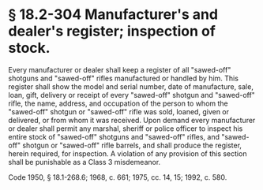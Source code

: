 # § 18.2-304 Manufacturer's and dealer's register; inspection of stock.

<p>Every manufacturer or dealer shall keep a register of all "sawed-off" shotguns and "sawed-off" rifles manufactured or handled by him. This register shall show the model and serial number, date of manufacture, sale, loan, gift, delivery or receipt of every "sawed-off" shotgun and "sawed-off" rifle, the name, address, and occupation of the person to whom the "sawed-off" shotgun or "sawed-off" rifle was sold, loaned, given or delivered, or from whom it was received. Upon demand every manufacturer or dealer shall permit any marshal, sheriff or police officer to inspect his entire stock of "sawed-off" shotguns and "sawed-off" rifles, and "sawed-off" shotgun or "sawed-off" rifle barrels, and shall produce the register, herein required, for inspection. A violation of any provision of this section shall be punishable as a Class 3 misdemeanor.</p><p>Code 1950, § 18.1-268.6; 1968, c. 661; 1975, cc. 14, 15; 1992, c. 580.</p>